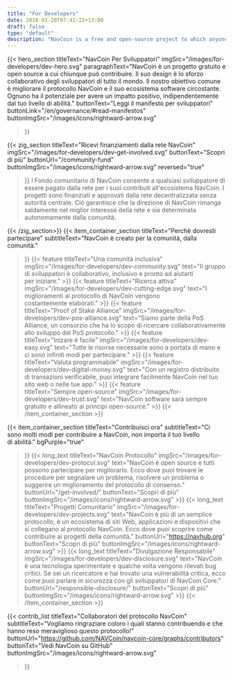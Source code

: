 ```yaml
---
title: "For Developers"
date: 2018-03-20T07:41:22+13:00
draft: false
type: "default"
description: "NavCoin is a free and open-source project to which anyone can contribute. Its design is the collaborative effort of developers from all around the world."
---
```

<script src="https://ajax.googleapis.com/ajax/libs/jquery/3.3.1/jquery.min.js"></script>
{{< hero_section
titleText="NavCoin Per Sviluppatori"
imgSrc="/images/for-developers/dev-hero.svg"
paragraphText="NavCoin è un progetto gratuito e open source a cui chiunque può contribuire. Il suo design è lo sforzo collaborativo degli sviluppatori di tutto il mondo. Il nostro obiettivo comune è migliorare il protocollo NavCoin e il suo ecosistema software circostante. Ognuno ha il potenziale per avere un impatto positivo, indipendentemente dal tuo livello di&nbsp;abilità."
buttonText="Leggi il manifesto per sviluppatori"
buttonLink="/en/governance/#read-manifestos"
buttonImgSrc="/images/icons/rightward-arrow.svg"
>}}

{{< zig_section
titleText="Ricevi finanziamenti dalla rete&nbsp;NavCoin"
imgSrc="/images/for-developers/dev-get-involved.svg"
buttonText="Scopri di più"
buttonUrl="/community-fund"
buttonImgSrc="/images/icons/rightward-arrow.svg"
reversed="true"
>}}
l Fondo comunitario di NavCoin consente a qualsiasi sviluppatore di essere pagato dalla rete per i suoi contributi all'ecosistema NavCoin. I progetti sono finanziati e approvati dalla rete decentralizzata senza autorità centrale. Ciò garantisce che la direzione di NavCoin rimanga saldamente nel miglior interesse della rete e sia determinata autonomamente dalla&nbsp;comunità.

{{< /zig_section>}}
{{< item_container_section 
    titleText="Perchè dovresti partecipare"
    subtitleText="NavCoin è creato per la comunità, dalla comunità."
>}}
    {{< feature 
        titleText="Una comunità inclusiva"
        imgSrc="/images/for-developers/dev-community.svg"
        text="Il gruppo di sviluppatori è collaborativo, inclusivo e pronto ad aiutarti per&nbsp;iniziare."
    >}}
    {{< feature 
        titleText="Ricerca attiva"
        imgSrc="/images/for-developers/dev-cutting-edge.svg"
        text="I miglioramenti al protocollo di NavCoin vengono costantemente&nbsp;elaborati."
    >}}
    {{< feature                 
        titleText="Proof of Stake Alliance"
        imgSrc="/images/for-developers/dev-pos-alliance.svg"
        text="Siamo parte della PoS Alliance, un consorzio che ha lo scopo di ricercare collaborativamente allo sviluppo del PoS&nbsp;protocollo."
    >}}
    {{< feature                 
        titleText="Inizare è facile"
        imgSrc="/images/for-developers/dev-easy.svg"
        text="Tutte le risorse necessarie sono a portata di mano e ci sono infiniti modi per&nbsp;partecipare."
    >}}
    {{< feature                 
        titleText="Valuta programmabile"
        imgSrc="/images/for-developers/dev-digital-money.svg"
        text="Con un registro distribuito di transazioni verificabile, puoi integrare facilmente NavCoin nel tuo sito web o nelle tue&nbsp;app."
    >}}
    {{< feature                 
        titleText="Sempre open-source"
        imgSrc="/images/for-developers/dev-trust.svg"
        text="NavCoin software sarà sempre gratuito e allineato ai principi&nbsp;open-source."
    >}}
{{< /item_container_section >}}

{{< item_container_section 
    titleText="Contribuisci ora"
    subtitleText="Ci sono molti modi per contribuire a NavCoin, non importa il tuo livello di&nbsp;abilità."
    bgPurple="true"
>}}
    {{< long_text 
        titleText="NavCoin Protocollo"
        imgSrc="/images/for-developers/dev-protocol.svg"
        text="NavCoin è open source e tutti possono partecipare per migliorarlo. Ecco dove puoi trovare le procedure per segnalare un problema, risolvere un problema o suggerire un miglioramento del protocollo di&nbsp;consenso."
        buttonUrl="/get-involved/"
        buttonText="Scopri di più"
        buttonImgSrc="/images/icons/rightward-arrow.svg"
    >}}
    {{< long_text 
        titleText="Progetti Comunitario"
        imgSrc="/images/for-developers/dev-projects.svg"
        text="NavCoin è più di un semplice protocollo, è un ecosistema di siti Web, applicazioni e dispositivi che si collegano al protocollo NavCoin. Ecco dove puoi scoprire come contribuire ai progetti della&nbsp;comunità."
        buttonUrl="https://navhub.org"
        buttonText="Scopri di più"
        buttonImgSrc="/images/icons/rightward-arrow.svg"
    >}}
    {{< long_text 
        titleText="Divulgazione Responsabile"
        imgSrc="/images/for-developers/dev-disclosure.svg"
        text="NavCoin è una tecnologia sperimentale e qualche volta vengono rilevati bug critici. Se sei un ricercatore e hai trovato una vulnerabilità critica, ecco come puoi parlare in sicurezza con gli sviluppatori di NavCoin&nbsp;Core."
        buttonUrl="/responsible-disclosure/"
        buttonText="Scopri di più"
        buttonImgSrc="/images/icons/rightward-arrow.svg"
    >}}
{{< /item_container_section >}}

{{< contrib_list
    titleText="Collaboratori del protocollo NavCoin"
    subtitleText="Vogliamo ringraziare coloro i quali stanno contribuendo e che hanno reso meraviglioso questo&nbsp;protocollo!"
    buttonUrl="https://github.com/NAVCoin/navcoin-core/graphs/contributors"
    buttonTxt="Vedi NavCoin su GitHub"
    buttonImgSrc="/images/icons/rightward-arrow.svg"
>}}
<script>
$("a[href^='#']").click(function(e) {
	e.preventDefault();
	
	var position = $($(this).attr("href")).offset().top;

	$("body, html").animate({
		scrollTop: position
	} /* speed */ );
});
</script>
